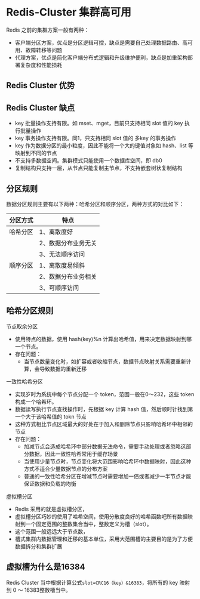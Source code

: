 # Redis-Cluster 集群高可用

Redis 之前的集群方案一般有两种：

- 客户端分区方案，优点是分区逻辑可控，缺点是需要自己处理数据路由、高可用、故障转移等问题
- 代理方案，优点是简化客户端分布式逻辑和升级维护便利，缺点是加重架构部署复杂度和性能损耗

## Redis Cluster 优势



## Redis Cluster 缺点

- key 批量操作支持有限。如 mset、mget，目前只支持相同 slot 值的 key 执行批量操作
- key 事务操作支持有限。同1，只支持相同 slot 值的 多key 的事务操作
- key 作为数据分区的最小粒度，因此不能将一个大的键值对象如 hash、list 等映射到不同的节点
- 不支持多数据空间。集群模式只能使用一个数据库空间，即 db0
- 复制结构只支持一层，从节点只能复制主节点，不支持嵌套树状复制结构

## 分区规则

数据分区规则主要有以下两种：哈希分区和顺序分区，两种方式的对比如下：

| 分区方式 | 特点                |
| -------- | ------------------- |
| 哈希分区 | 1、离散度好         |
|          | 2、数据分布业务无关 |
|          | 3、无法顺序访问     |
| 顺序分区 | 1、离散度易倾斜     |
|          | 2、数据分布业务相关 |
|          | 3、可顺序访问       |



## 哈希分区规则

节点取余分区

- 使用特点的数据，使用 hash(key)%n 计算出哈希值，用来决定数据映射到哪一个节点。
- 存在问题：
  - 当节点数量变化时，如扩容或者收缩节点，数据节点映射关系需要重新计算，会导致数据的重新迁移

一致性哈希分区

- 实现岁时为系统中每个节点分配一个 token，范围一般在0～232，这些 token 构成一个哈希环。
- 数据读写执行节点查找操作时，先根据 key 计算 hash 值，然后顺时针找到第一个大于该哈希值的 tokn 节点
- 这种方式相比节点区域最大的好处在于加入和删除节点只影响哈希环中相邻的节点
- 存在问题：
  - 加减节点会造成哈希环中部分数据无法命令，需要手动处理或者忽略这部分数据，因此一致性哈希常用于缓存场景
  - 当使用少量节点时，节点变化将大范围影响哈希环中数据映射，因此这种方式不适合少量数据节点的分布方案
  - 普通的一致性哈希分区在增减节点时需要增加一倍或者减少一半节点才能保证数据和负载的均衡

虚拟槽分区

- Redis 采用的就是虚拟槽分区，
- 虚拟槽分区巧妙的使用了哈希空间，使用分散度良好的哈希函数吧所有数据映射到一个固定范围的整数集合当中，整数定义为槽（slot）。
- 这个范围一般远远大于节点数，
- 槽式集群内数据管理和迁移的基本单位，采用大范围槽的主要目的是为了方便数据拆分和集群扩展

## 虚拟槽为什么是16384

Redis Cluster  当中根据计算公式`slot=CRC16（key）&16383`，将所有的 key 映射到 0 ～ 16383整数槽当中。